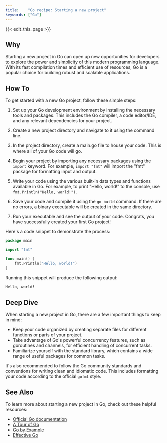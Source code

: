 ```yaml
---
title:    "Go recipe: Starting a new project"
keywords: ["Go"]
---
```


{{< edit_this_page >}}

## Why

Starting a new project in Go can open up new opportunities for developers to explore the power and simplicity of this modern programming language. With its fast compilation times and efficient use of resources, Go is a popular choice for building robust and scalable applications.

## How To

To get started with a new Go project, follow these simple steps:

1. Set up your Go development environment by installing the necessary tools and packages. This includes the Go compiler, a code editor/IDE, and any relevant dependencies for your project.

2. Create a new project directory and navigate to it using the command line.

3. In the project directory, create a main.go file to house your code. This is where all of your Go code will go.

4. Begin your project by importing any necessary packages using the `import` keyword. For example, `import "fmt"` will import the "fmt" package for formatting input and output.

5. Write your code using the various built-in data types and functions available in Go. For example, to print "Hello, world!" to the console, use `fmt.Println("Hello, world!")`.

6. Save your code and compile it using the `go build` command. If there are no errors, a binary executable will be created in the same directory.

7. Run your executable and see the output of your code. Congrats, you have successfully created your first Go project!

Here's a code snippet to demonstrate the process:

```Go
package main

import "fmt"

func main() {
	fmt.Println("Hello, world!")
}
```

Running this snippet will produce the following output:

```
Hello, world!
```

## Deep Dive

When starting a new project in Go, there are a few important things to keep in mind:

- Keep your code organized by creating separate files for different functions or parts of your project.
- Take advantage of Go's powerful concurrency features, such as goroutines and channels, for efficient handling of concurrent tasks.
- Familiarize yourself with the standard library, which contains a wide range of useful packages for common tasks.

It's also recommended to follow the Go community standards and conventions for writing clean and idiomatic code. This includes formatting your code according to the official `gofmt` style.

## See Also

To learn more about starting a new project in Go, check out these helpful resources:

- [Official Go documentation](https://golang.org/doc/)
- [A Tour of Go](https://tour.golang.org/welcome/1)
- [Go by Example](https://gobyexample.com/)
- [Effective Go](https://golang.org/doc/effective_go.html)
